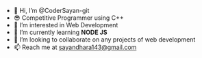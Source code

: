 - 👋 Hi, I’m @CoderSayan-git
- 😎 Competitive Programmer using C++
- 👀 I’m interested in Web Development
- 🌱 I’m currently learning <b>NODE JS</b>
- 💞️ I’m looking to collaborate on any projects of web development
- 📫 Reach me at sayandhara143@gmail.com

<!---
CoderSayan-git/CoderSayan-git is a ✨ special ✨ repository because its `README.md` (this file) appears on your GitHub profile.
You can click the Preview link to take a look at your changes.
--->
